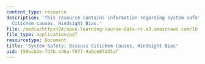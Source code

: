 ```yaml
---
content_type: resource
description: 'This resource contains information regarding system safety: Discuss
  Citichem causes, Hindsight Bias.'
file: /media/https%3A/open-learning-course-data-rc.s3.amazonaws.com/16-63j-system-safety-spring-2016/150bcb2e7d3b4d6af0779a9ce07d35af_MIT16_63JS16_LecNotes3.pdf
file_type: application/pdf
resourcetype: Document
title: 'System Safety: Discuss Citichem Causes, Hindsight Bias'
uid: 150bcb2e-7d3b-4d6a-f077-9a9ce07d35af
---
```

